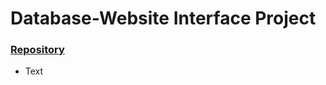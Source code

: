 # Database-Website Interface Project

### [Repository](https://github.com/GabrielSJones/CS360-project)

- Text
